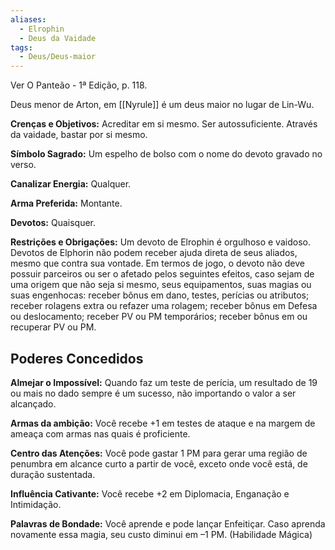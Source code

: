 ```yaml
---
aliases:
  - Elrophin
  - Deus da Vaidade
tags:
  - Deus/Deus-maior
---
```

Ver O Panteão - 1ª Edição, p. 118.

Deus menor de Arton, em [[Nyrule]] é um deus maior no lugar de Lin-Wu.

**Crenças e Objetivos:** Acreditar em si mesmo. Ser autossuficiente. Através da vaidade, bastar por si mesmo.

**Símbolo Sagrado:** Um espelho de bolso com o nome do devoto gravado no verso.

**Canalizar Energia:** Qualquer.

**Arma Preferida:** Montante.

**Devotos:** Quaisquer.

**Restrições e Obrigações:** Um devoto de Elrophin é orgulhoso e vaidoso. Devotos de Elphorin não podem receber ajuda direta de seus aliados, mesmo que contra sua vontade. Em termos de jogo, o devoto não deve possuir parceiros ou ser o afetado pelos seguintes efeitos, caso sejam de uma origem que não seja si mesmo, seus equipamentos, suas magias ou suas engenhocas: receber bônus em dano, testes, perícias ou atributos; receber rolagens extra ou refazer uma rolagem; receber bônus em Defesa ou deslocamento; receber PV ou PM temporários; receber bônus em ou recuperar PV ou PM.

## Poderes Concedidos
**Almejar o Impossível:** Quando faz um teste de perícia, um resultado de 19 ou mais no dado sempre é um sucesso, não importando o valor a ser alcançado.

**Armas da ambição:** Você recebe +1 em testes de ataque e na margem de ameaça com armas nas quais é proficiente.

**Centro das Atenções:** Você pode gastar 1 PM para gerar uma região de penumbra em alcance curto a partir de você, exceto onde você está, de duração sustentada.

**Influência Cativante:** Você recebe +2 em Diplomacia, Enganação e Intimidação.

**Palavras de Bondade:** Você aprende e pode lançar Enfeitiçar. Caso aprenda novamente essa magia, seu custo diminui em –1 PM. (Habilidade Mágica)
